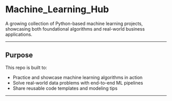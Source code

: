 # Machine_Learning_Hub

A growing collection of Python-based machine learning projects, showcasing both foundational algorithms and real-world business applications.

---

##  Purpose
This repo is built to:
- Practice and showcase machine learning algorithms in action
- Solve real-world data problems with end-to-end ML pipelines
- Share reusable code templates and modeling tips

---
